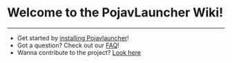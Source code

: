 
# Welcome to the PojavLauncher Wiki!
____
* Get started by [installing Pojavlauncher](./getting_started/INSTALL)!
* Got a question? Check out our [FAQ](./faq/)!
* Wanna contribute to the project? [Look here](../contribute/CONT-WEBSITE.md)

